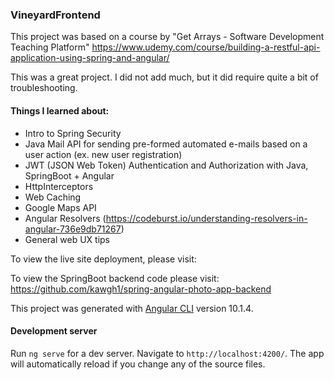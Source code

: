 ### VineyardFrontend

This project was based on a course by "Get Arrays - Software Development Teaching Platform"
https://www.udemy.com/course/building-a-restful-api-application-using-spring-and-angular/

This was a great project. I did not add much, but it did require quite a bit of troubleshooting.

#### Things I learned about:

- Intro to Spring Security
- Java Mail API for sending pre-formed automated e-mails based on a user action (ex. new user registration)
- JWT (JSON Web Token) Authentication and Authorization with Java, SpringBoot + Angular
- HttpInterceptors
- Web Caching
- Google Maps API
- Angular Resolvers (https://codeburst.io/understanding-resolvers-in-angular-736e9db71267)
- General web UX tips

To view the live site deployment, please visit:

To view the SpringBoot backend code please visit: https://github.com/kawgh1/spring-angular-photo-app-backend

This project was generated with [Angular CLI](https://github.com/angular/angular-cli) version 10.1.4.

#### Development server

Run `ng serve` for a dev server. Navigate to `http://localhost:4200/`. The app will automatically reload if you change any of the source files.

